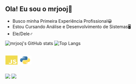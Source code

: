 ## Ola! Eu sou o mrjooj👋


- Busco minha Primeira Experiência Profissional😀
- Estou Cursando Análise e Desenvolvimento de Sistemas🖥️
- Ele/Dele♂️



![mrjooj's GitHub stats](https://github-readme-stats.vercel.app/api?username=mrjooj&show_icons=true&theme=cobalt)
![Top Langs](https://github-readme-stats.vercel.app/api/top-langs/?username=mrjooj&layout=compact)

<div style="display: inline_block"><br>
  <img align="center" alt="Rafa-Js" height="30" width="40" src="https://raw.githubusercontent.com/devicons/devicon/master/icons/javascript/javascript-plain.svg">
  <img align="center" alt="Rafa-Python" height="30" width="40" src="https://raw.githubusercontent.com/devicons/devicon/master/icons/python/python-original.svg">
  </div>
  
  ##
 
<div
 <a href = "mailto:contatojgcf706@gmail.com"><img src="https://img.shields.io/badge/-Gmail-%23333?style=for-the-badge&logo=gmail&logoColor=red" target="_blank"></a>
<a href="https://www.linkedin.com/in/joão-gabriel-67a815317" target="_blank"><img src="https://img.shields.io/badge/-LinkedIn-%230077B5?style=for-the-badge&logo=linkedin&logoColor=white" target="_blank"></a>
</div>
